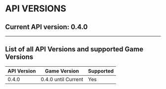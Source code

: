 # API VERSIONS
## Current API version: 0.4.0

---

## List of all API Versions and supported Game Versions

| API Version | Game Version | Supported |
| ----------- | ------------ | --------- |
| 0.4.0       | 0.4.0 until Current      | Yes       |